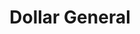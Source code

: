 ---
title: "Dollar General"
url: /kirksville/dollar-general-south-baltimore-street/
shop: variety store
---